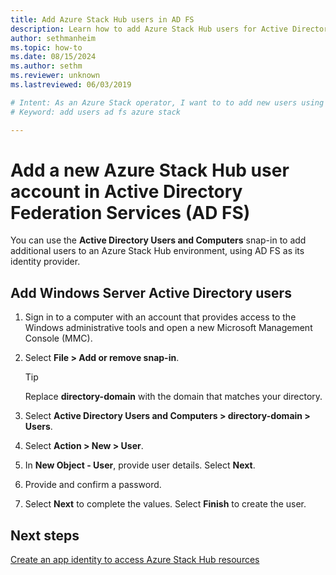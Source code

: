 ```yaml
---
title: Add Azure Stack Hub users in AD FS
description: Learn how to add Azure Stack Hub users for Active Directory Federation Services (AD FS) deployments.
author: sethmanheim
ms.topic: how-to
ms.date: 08/15/2024
ms.author: sethm
ms.reviewer: unknown
ms.lastreviewed: 06/03/2019

# Intent: As an Azure Stack operator, I want to to add new users using AD FS.
# Keyword: add users ad fs azure stack

---
```


# Add a new Azure Stack Hub user account in Active Directory Federation Services (AD FS)

You can use the **Active Directory Users and Computers** snap-in to add additional users to an Azure Stack Hub environment, using AD FS as its identity provider.

## Add Windows Server Active Directory users

1. Sign in to a computer with an account that provides access to the Windows administrative tools and open a new Microsoft Management Console (MMC).
1. Select **File > Add or remove snap-in**.

   > [!TIP]
   > Replace **directory-domain** with the domain that matches your directory. 

1. Select **Active Directory Users and Computers > directory-domain > Users**.
1. Select **Action > New > User**.
1. In **New Object - User**, provide user details. Select **Next**.
1. Provide and confirm a password.
1. Select **Next** to complete the values. Select **Finish** to create the user.

## Next steps

[Create an app identity to access Azure Stack Hub resources](give-app-access-to-resources.md)
